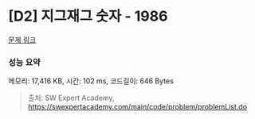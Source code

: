 # [D2] 지그재그 숫자 - 1986 

[문제 링크](https://swexpertacademy.com/main/code/problem/problemDetail.do?contestProbId=AV5PxmBqAe8DFAUq) 

### 성능 요약

메모리: 17,416 KB, 시간: 102 ms, 코드길이: 646 Bytes



> 출처: SW Expert Academy, https://swexpertacademy.com/main/code/problem/problemList.do